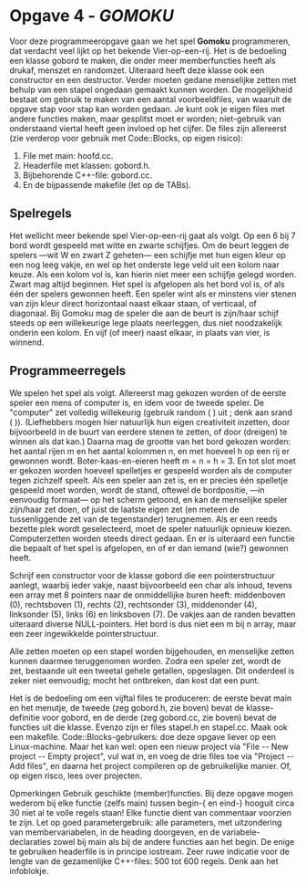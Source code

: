 <h1>Opgave 4 - <i>GOMOKU</i></h1>

Voor deze programmeeropgave gaan we het spel <b>Gomoku</b> programmeren, dat verdacht veel lijkt op het bekende Vier-op-een-rij. Het is de bedoeling een klasse gobord te maken, die onder meer memberfuncties heeft als drukaf, menszet en randomzet. Uiteraard heeft deze klasse ook een constructor en een destructor. Verder moeten gedane menselijke zetten met behulp van een stapel ongedaan gemaakt kunnen worden. 
De mogelijkheid bestaat om gebruik te maken van een aantal voorbeeldfiles, van waaruit de opgave stap voor stap kan worden gedaan. Je kunt ook je eigen files met andere functies maken, maar gesplitst moet er worden; niet-gebruik van onderstaand viertal heeft geen invloed op het cijfer. De files zijn allereerst (zie verderop voor gebruik met Code::Blocks, op eigen risico):

<ol><li>File met main: hoofd.cc.</li>
<li>Headerfile met klassen: gobord.h.</li> 
<li>Bijbehorende C++-file: gobord.cc. </li>
<li>En de bijpassende makefile (let op de TABs).</li></ol>


<h2>Spelregels</h2>

Het wellicht meer bekende spel Vier-op-een-rij gaat als volgt. Op een 6 bij 7 bord wordt gespeeld met witte en zwarte schijfjes. Om de beurt leggen de spelers —wit W en zwart Z geheten— een schijfje met hun eigen kleur op een nog leeg vakje, en wel op het onderste lege veld uit een kolom naar keuze. Als een kolom vol is, kan hierin niet meer een schijfje gelegd worden. Zwart mag altijd beginnen. Het spel is afgelopen als het bord vol is, of als één der spelers gewonnen heeft. Een speler wint als er minstens vier stenen van zijn kleur direct horizontaal naast elkaar staan, of verticaal, of diagonaal. Bij Gomoku mag de speler die aan de beurt is zijn/haar schijf steeds op een willekeurige lege plaats neerleggen, dus niet noodzakelijk onderin een kolom. En vijf (of meer) naast elkaar, in plaats van vier, is winnend.

<h2>Programmeerregels</h2>
We spelen het spel als volgt. Allereerst mag gekozen worden of de eerste speler een mens of computer is, en idem voor de tweede speler. De "computer" zet volledig willekeurig (gebruik random ( ) uit ; denk aan srand ( )). (Liefhebbers mogen hier natuurlijk hun eigen creativiteit inzetten, door bijvoorbeeld in de buurt van eerdere stenen te zetten, of door (dreigen) te winnen als dat kan.) Daarna mag de grootte van het bord gekozen worden: het aantal rijen m en het aantal kolommen n, en met hoeveel h op een rij er gewonnen wordt. Boter-kaas-en-eieren heeft m = n = h = 3. En tot slot moet er gekozen worden hoeveel spelletjes er gespeeld worden als de computer tegen zichzelf speelt. Als een speler aan zet is, en er precies één spelletje gespeeld moet worden, wordt de stand, oftewel de bordpositie, —in eenvoudig formaat— op het scherm getoond, en kan de menselijke speler zijn/haar zet doen, of juist de laatste eigen zet (en meteen de tussenliggende zet van de tegenstander) terugnemen. Als er een reeds bezette plek wordt geselecteerd, moet de speler natuurlijk opnieuw kiezen. Computerzetten worden steeds direct gedaan. En er is uiteraard een functie die bepaalt of het spel is afgelopen, en of er dan iemand (wie?) gewonnen heeft.

Schrijf een constructor voor de klasse gobord die een pointerstructuur aanlegt, waarbij ieder vakje, naast bijvoorbeeld een char als inhoud, tevens een array met 8 pointers naar de onmiddellijke buren heeft: middenboven (0), rechtsboven (1), rechts (2), rechtsonder (3), middenonder (4), linksonder (5), links (6) en linksboven (7). De vakjes aan de randen bevatten uiteraard diverse NULL-pointers. Het bord is dus niet een m bij n array, maar een zeer ingewikkelde pointerstructuur.

Alle zetten moeten op een stapel worden bijgehouden, en menselijke zetten kunnen daarmee teruggenomen worden. Zodra een speler zet, wordt de zet, bestaande uit een tweetal gehele getallen, opgeslagen. Dit onderdeel is zeker niet eenvoudig; mocht het ontbreken, dan kost dat een punt. 

Het is de bedoeling om een vijftal files te produceren: de eerste bevat main en het menutje, de tweede (zeg gobord.h, zie boven) bevat de klasse-definitie voor gobord, en de derde (zeg gobord.cc, zie boven) bevat de functies uit die klasse. Evenzo zijn er files stapel.h en stapel.cc. Maak ook een makefile. Code::Blocks-gebruikers: doe deze opgave liever op een Linux-machine. Maar het kan wel: open een nieuw project via "File -- New project -- Empty project", vul wat in, en voeg de drie files toe via "Project -- Add files", en daarna het project compileren op de gebruikelijke manier. Of, op eigen risco, lees over projecten.

Opmerkingen Gebruik geschikte (member)functies. Bij deze opgave mogen wederom bij elke functie (zelfs main) tussen begin-{ en eind-} hooguit circa 30 niet al te volle regels staan! Elke functie dient van commentaar voorzien te zijn. Let op goed parametergebruik: alle parameters, met uitzondering van membervariabelen, in de heading doorgeven, en de variabele-declaraties zowel bij main als bij de andere functies aan het begin. De enige te gebruiken headerfile is in principe iostream. Zeer ruwe indicatie voor de lengte van de gezamenlijke C++-files: 500 tot 600 regels. Denk aan het infoblokje.
